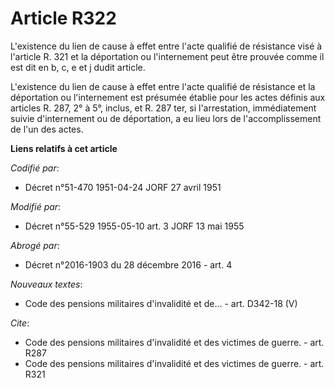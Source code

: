 # Article R322

L'existence du lien de cause à effet entre l'acte qualifié de résistance visé à l'article R. 321 et la déportation ou
l'internement peut être prouvée comme il est dit en b, c, e et j dudit article.

L'existence du lien de cause à effet entre l'acte qualifié de résistance et la déportation ou l'internement est présumée
établie pour les actes définis aux articles R. 287, 2° à 5°, inclus, et R. 287 ter, si l'arrestation, immédiatement suivie
d'internement ou de déportation, a eu lieu lors de l'accomplissement de l'un des actes.

**Liens relatifs à cet article**

_Codifié par_:

  - Décret n°51-470 1951-04-24 JORF 27 avril 1951

_Modifié par_:

  - Décret n°55-529 1955-05-10 art. 3 JORF 13 mai 1955

_Abrogé par_:

  - Décret n°2016-1903 du 28 décembre 2016 - art. 4

_Nouveaux textes_:

  - Code des pensions militaires d'invalidité et de... - art. D342-18 (V)

_Cite_:

  - Code des pensions militaires d'invalidité et des victimes de guerre. - art. R287
  - Code des pensions militaires d'invalidité et des victimes de guerre. - art. R321
